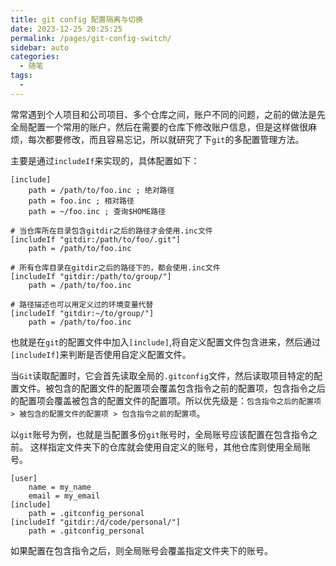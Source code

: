 ```yaml
---
title: git config 配置隔离与切换
date: 2023-12-25 20:25:25
permalink: /pages/git-config-switch/
sidebar: auto
categories:
  - 随笔
tags:
  - 
---
```


常常遇到个人项目和公司项目、多个仓库之间，账户不同的问题，之前的做法是先全局配置一个常用的账户，然后在需要的仓库下修改账户信息，但是这样做很麻烦，每次都要修改，而且容易忘记，所以就研究了下`git`的多配置管理方法。

主要是通过`includeIf`来实现的，具体配置如下：

```gitconfig
[include]
    path = /path/to/foo.inc ; 绝对路径
    path = foo.inc ; 相对路径
    path = ~/foo.inc ; 查询$HOME路径

# 当仓库所在目录包含gitdir之后的路径才会使用.inc文件
[includeIf "gitdir:/path/to/foo/.git"]
    path = /path/to/foo.inc

# 所有仓库目录在gitdir之后的路径下的，都会使用.inc文件
[includeIf "gitdir:/path/to/group/"]
    path = /path/to/foo.inc

# 路径描述也可以用定义过的环境变量代替
[includeIf "gitdir:~/to/group/"]
    path = /path/to/foo.inc
```

也就是在`git`的配置文件中加入`[include]`,将自定义配置文件包含进来，然后通过`[includeIf]`来判断是否使用自定义配置文件。

当`Git`读取配置时，它会首先读取全局的`.gitconfig`文件，然后读取项目特定的配置文件。被包含的配置文件的配置项会覆盖包含指令之前的配置项，包含指令之后的配置项会覆盖被包含的配置文件的配置项。所以优先级是：`包含指令之后的配置项 > 被包含的配置文件的配置项 > 包含指令之前的配置项`。

以`git`账号为例，也就是当配置多份`git`账号时，全局账号应该配置在包含指令之前。
这样指定文件夹下的仓库就会使用自定义的账号，其他仓库则使用全局账号。

```gitconfig
[user]
    name = my_name
    email = my_email
[include]
    path = .gitconfig_personal
[includeIf "gitdir:/d/code/personal/"]
    path = .gitconfig_personal

```

如果配置在包含指令之后，则全局账号会覆盖指定文件夹下的账号。